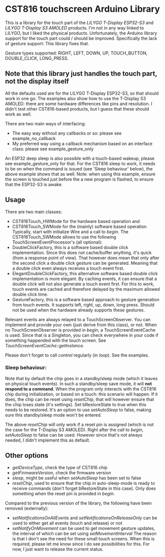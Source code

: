 # CST816 touchscreen Arduino Library 
This is a library for the touch part of the *LILYGO T-Display ESP32-S3* and *LILYGO T-Display S3 AMOLED* products.
I'm not in any way linked to LILYGO, but I liked the physical products. Unfortunately, the Arduino library support for the touch part could / should be improved. 
Specifically the lack of gesture support: This library fixes that.

Gesture types supported: RIGHT, LEFT, DOWN, UP, TOUCH_BUTTON, DOUBLE_CLICK, LONG_PRESS.

## Note that this library just handles the touch part, not the display itself

All the defaults used are for the LILYGO T-Display ESP32-S3, so that should work in one go.
The examples also show how to use the T-Display S3 AMOLED: there are some hardware differences like pins and resolution.
I didn't test other CST816-based products, but I guess that these should work as well.

There are two main ways of interfacing:
 * The easy way without any callbacks or so: please see example_no_callback
 * My preferred way using a callback mechanism based on an interface class: please see example_gesture_only

An ESP32 deep sleep is also possible with a touch-based wakeup, please see example_gesture_only for that.
For the CST816 sleep to work, it needs to be on when the command is issued (see 'Sleep behaviour' below), the above example shows that as well.
Note: when using this example, ensure the screen is touched just before the a new program is flashed, to ensure that the ESP32-S3 is awake. 

## Usage
There are two main classes: 
 - CST816Touch_HWMode for the hardware based operation and
 - CST816Touch_SWMode for the (mainly) software based operation
Typically, start with initialize Wire and a call to  *begin*.
The CST816Touch_SWMode allows to use the following TouchScreenEventProcessor's (all optional):
 - DoubleClickFactory, this is a software based double click implementation. Since this does not cache/buffer anything, it's quick (from a response point of view). That however does mean that only after the second click a double click gesture can be generated. Meaning that a double click even always receives a touch event first.
 - ElegantDoubleClickFactory, this alternative software based double click implementation is more elegant. By caching events, it can ensure that a double click will not also generate a touch event first. For this to work, touch events are cached and therefore delayed by the maximum allowed double click time.
 - GestureFactory, this is a software based approach to gesture generation from touch events. It supports left, right, up, down, long press. Should not be used when the hardware already supports these gestures.

Relevant events are always relayed to a TouchScreenObserver.
You can implement and provide your own (just derive from this class), or not.
When no TouchScreenObserver is provided in *begin*, a TouchScreenEventCache is used. Since that is a Singleton, you can check everywhere in your code if something happended with the touch screen.
See *TouchScreenEventCache::getInstance*.

Please don't forget to call *control* regularly (in *loop*). See the examples.

### Sleep behaviour:
Note that by default the chip goes in a standby/sleep mode (which it leaves on physical touch events).
In such a standby/sleep save mode, it will **not respond to a command**.
When the program only interacts with the CST816 chip during initialization, or based on a touch: this scenario will happen.
If it does, the chip can be reset using *resetChip*, that will however ensure that the chip loses state (it's settings). Set bRestoreState to true when this needs to be restored.
It's an option to use *setAutoSleep* to false, making sure this standby/sleep mode won't be entered.

The above *resetChip* will only work if a reset pin is assigned (which is not the case for the T-Display S3 AMOLED).
Right after the call to *begin*, *setAutoSleep* to false can be used. However since that's not always needed, I didn't implement this as default.

## Other options
- *getDeviceType*, check the type of CST816 chip
- *getFirmwareVersion*, check the firmware version
- *sleep*, might be useful when *setAutoSleep* has been set to false
- *resetChip*, used to ensure that the chip in auto-sleep-mode is ready to receive commands (don't forget bRestoreState in this case). Only does something when the reset pin is provided in *begin*.


Compared to the previous version of the library, the following have been removed (externally):
- *setNotificationsOnAllEvents* and *setNotificationsOnReleaseOnly* can be used to either get all events (touch and release) or not
- *setNotifyOnMovement* can be used to get movement gesture updates, the interval of which can be set using *setMovementInterval*
The reason is that I don't see the need for these small touch screens.
When this is required, please let me know since I do see possibilities for this. For now, I just want to release the current status.
